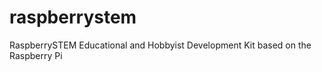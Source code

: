 raspberrystem
=============

RaspberrySTEM Educational and Hobbyist Development Kit based on the Raspberry Pi
